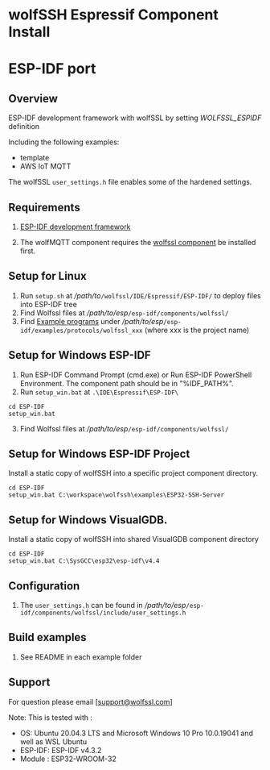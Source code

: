 # wolfSSH Espressif Component Install


# ESP-IDF port
## Overview
ESP-IDF development framework with wolfSSL by setting *WOLFSSL_ESPIDF* definition

Including the following examples:

* template
* AWS IoT MQTT

The wolfSSL `user_settings.h` file enables some of the hardened settings.

## Requirements

 1. [ESP-IDF development framework](https://docs.espressif.com/projects/esp-idf/en/latest/get-started/)

 2. The wolfMQTT component requires the [wolfssl component](https://github.com/wolfSSL/wolfssl/tree/master/IDE/Espressif/ESP-IDF) be installed first.


## Setup for Linux
 1. Run `setup.sh` at _/path/to_`/wolfssl/IDE/Espressif/ESP-IDF/` to deploy files into ESP-IDF tree  
 2. Find Wolfssl files at _/path/to/esp_`/esp-idf/components/wolfssl/`
 3. Find [Example programs](https://github.com/wolfSSL/wolfssl/tree/master/IDE/Espressif/ESP-IDF/examples) under _/path/to/esp_`/esp-idf/examples/protocols/wolfssl_xxx` (where xxx is the project name)

## Setup for Windows ESP-IDF
 1. Run ESP-IDF Command Prompt (cmd.exe) or Run ESP-IDF PowerShell Environment. The component path should be in "%IDF_PATH%".
 2. Run `setup_win.bat` at `.\IDE\Espressif\ESP-IDF\`

```
cd ESP-IDF
setup_win.bat 
```

 3. Find Wolfssl files at _/path/to/esp_`/esp-idf/components/wolfssl/`

## Setup for Windows ESP-IDF Project

Install a static copy of wolfSSH into a specific project component directory.

```
cd ESP-IDF
setup_win.bat C:\workspace\wolfssh\examples\ESP32-SSH-Server
```

## Setup for Windows VisualGDB.

Install a static copy of wolfSSH into shared VisualGDB component directory

```
cd ESP-IDF
setup_win.bat C:\SysGCC\esp32\esp-idf\v4.4
```






## Configuration
 1. The `user_settings.h` can be found in _/path/to/esp_`/esp-idf/components/wolfssl/include/user_settings.h`

## Build examples
 1. See README in each example folder

## Support
 For question please email [support@wolfssl.com]

 Note: This is tested with :  
   - OS: Ubuntu 20.04.3 LTS and Microsoft Windows 10 Pro 10.0.19041 and well as WSL Ubuntu
   - ESP-IDF: ESP-IDF v4.3.2
   - Module : ESP32-WROOM-32
